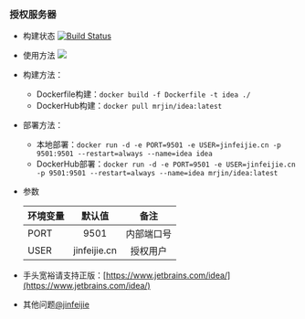 ### 授权服务器

* 构建状态 [![Build Status](https://travis-ci.org/jinfeijie/idea.svg?branch=master)](https://travis-ci.org/jinfeijie/idea)
* 使用方法
![](https://ws2.sinaimg.cn/large/006tKfTcly1fl2xjjnriyj30q80n4q4x.jpg)

* 构建方法：
	- Dockerfile构建：`docker build -f Dockerfile -t idea ./ `
	- DockerHub构建：`docker pull mrjin/idea:latest`

* 部署方法：
	- 本地部署：`docker run -d -e PORT=9501 -e USER=jinfeijie.cn -p 9501:9501 --restart=always --name=idea idea`
	- DockerHub部署：`docker run -d -e PORT=9501 -e USER=jinfeijie.cn -p 9501:9501 --restart=always --name=idea mrjin/idea:latest`

* 参数

	| 环境变量       | 默认值           | 备注 |
	| ------------- |:-------------:| :---:|
	| PORT      | 9501 | 内部端口号|
	| USER | jinfeijie.cn | 授权用户 |

* 手头宽裕请支持正版：[https://www.jetbrains.com/idea/](https://www.jetbrains.com/idea/)
* 其他问题[@jinfeijie](https://t.me/jinfeijie)

